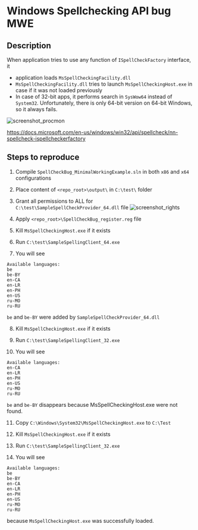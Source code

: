 # Windows Spellchecking API bug MWE



## Description



When application tries to use any function of `ISpellCheckFactory` interface, it 

* application loads `MsSpellCheckingFacility.dll`
* `MsSpellCheckingFacility.dll` tries to launch `MsSpellCheckingHost.exe` in case if it was not loaded previously
* In case of 32-bit apps, it performs search in `SysWow64` instead of `System32`. Unfortunately, there is only 64-bit version on 64-bit Windows, so it always fails.

![screenshot_procmon](D:\WinSpellcheckProviderBug_MinimalWorkingExample\screenshot_procmon.png)


https://docs.microsoft.com/en-us/windows/win32/api/spellcheck/nn-spellcheck-ispellcheckerfactory

## Steps to reproduce

1. Compile `SpellCheckBug_MinimalWorkingExample.sln` in both `x86` and `x64` configurations

2. Place content of `<repo_root>\output\` in `C:\test\` folder

3. Grant all permissions to ALL for `C:\test\SampleSpellCheckProvider_64.dll` file
![screenshot_rights](D:\WinSpellcheckProviderBug_MinimalWorkingExample\screenshot_rights.png)

4. Apply `<repo_root>\SpellCheckBug_register.reg` file

5. Kill `MsSpellCheckingHost.exe` if it exists

6. Run `C:\test\SampleSpellingClient_64.exe`

7. You will see 
```
Available languages:
be
be-BY
en-CA
en-LR
en-PH
en-US
ru-MO
ru-RU
```

`be` and `be-BY` were added by `SampleSpellCheckProvider_64.dll`

8. Kill `MsSpellCheckingHost.exe` if it exists

9. Run `C:\test\SampleSpellingClient_32.exe`

10. You will see 
```
Available languages:
en-CA
en-LR
en-PH
en-US
ru-MO
ru-RU
```

`be` and `be-BY` disappears because MsSpellCheckingHost.exe were not found.

11. Copy `C:\Windows\System32\MsSpellCheckingHost.exe` to `C:\Test`

12. Kill `MsSpellCheckingHost.exe` if it exists

13. Run `C:\test\SampleSpellingClient_32.exe`

14. You will see 
```
Available languages:
be
be-BY
en-CA
en-LR
en-PH
en-US
ru-MO
ru-RU
```

because `MsSpellCheckingHost.exe` was successfully loaded.